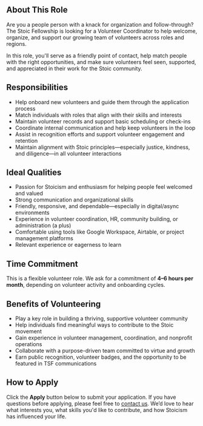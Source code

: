 ## About This Role

Are you a people person with a knack for organization and follow-through? The Stoic Fellowship is looking for a Volunteer Coordinator to help welcome, organize, and support our growing team of volunteers across roles and regions.

In this role, you'll serve as a friendly point of contact, help match people with the right opportunities, and make sure volunteers feel seen, supported, and appreciated in their work for the Stoic community.

## Responsibilities

- Help onboard new volunteers and guide them through the application process
- Match individuals with roles that align with their skills and interests
- Maintain volunteer records and support basic scheduling or check-ins
- Coordinate internal communication and help keep volunteers in the loop
- Assist in recognition efforts and support volunteer engagement and retention
- Maintain alignment with Stoic principles—especially justice, kindness, and diligence—in all volunteer interactions

## Ideal Qualities

- Passion for Stoicism and enthusiasm for helping people feel welcomed and valued
- Strong communication and organizational skills
- Friendly, responsive, and dependable—especially in digital/async environments
- Experience in volunteer coordination, HR, community building, or administration (a plus)
- Comfortable using tools like Google Workspace, Airtable, or project management platforms
- Relevant experience or eagerness to learn

## Time Commitment

This is a flexible volunteer role. We ask for a commitment of **4–6 hours per month**, depending on volunteer activity and onboarding cycles.

## Benefits of Volunteering

- Play a key role in building a thriving, supportive volunteer community
- Help individuals find meaningful ways to contribute to the Stoic movement
- Gain experience in volunteer management, coordination, and nonprofit operations
- Collaborate with a purpose-driven team committed to virtue and growth
- Earn public recognition, volunteer badges, and the opportunity to be featured in TSF communications

## How to Apply

Click the **Apply** button below to submit your application. If you have questions before applying, please feel free to [contact us](https://stoicfellowship.com/contact). We’d love to hear what interests you, what skills you'd like to contribute, and how Stoicism has influenced your life.
